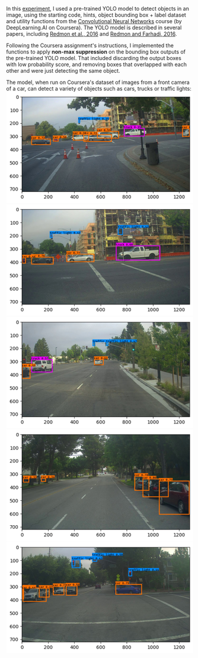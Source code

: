 In this [experiment](G_Object_detection_exercise.ipynb), I used a pre-trained YOLO model to detect objects in an image, using the starting code, hints, object bounding box + label dataset and utility functions from the [Convolutional Neural Networks](https://coursera.org/learn/convolutional-neural-networks) course (by DeepLearning.AI on Coursera). The YOLO model is described in several papers, including [Redmon et al., 2016](https://arxiv.org/abs/1506.02640) and [Redmon and Farhadi, 2016](https://arxiv.org/abs/1612.08242). 

Following the Coursera assignment's instructions, I implemented the functions to apply **non-max suppression** on the bounding box outputs of the pre-trained YOLO model. That included discarding the output boxes with low probability score, and removing boxes that overlapped with each other and were just detecting the same object.

The model, when run on Coursera's dataset of images from a front camera of a car, can detect a variety of objects such as cars, trucks or traffic lights:
![sample_output1.png](sample_output1.png)
![sample_output2.png](sample_output2.png)
![sample_output3.png](sample_output3.png)
![sample_output4.png](sample_output4.png)
![sample_output5.png](sample_output5.png)
